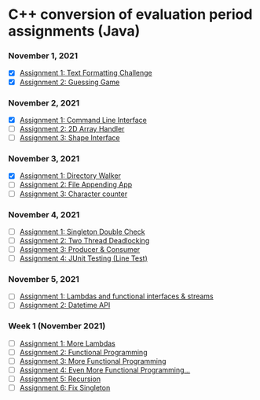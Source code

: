 # C++ conversion of evaluation period assignments (Java)

### November 1, 2021
- [x] <a href="./java_conversions/nov1/assignment_1">Assignment 1: Text Formatting Challenge</a>
- [x] <a href="./java_conversions/nov1/assignment_2">Assignment 2: Guessing Game</a>

### November 2, 2021
- [x] <a href="./java_conversions/nov2/assignment_1">Assignment 1: Command Line Interface</a>
- [ ] <a href="./java_conversions/nov2/assignment_2">Assignment 2: 2D Array Handler</a>
- [ ] <a href="./java_conversions/nov2/assignment_3">Assignment 3: Shape Interface</a>

### November 3, 2021
- [x] <a href="./java_conversions/nov3/assignment_1">Assignment 1: Directory Walker</a>
- [ ] <a href="./java_conversions/nov3/assignment_2">Assignment 2: File Appending App</a>
- [ ] <a href="./java_conversions/nov3/assignment_3">Assignment 3: Character counter</a>

### November 4, 2021
- [ ] <a href="./java_conversions/nov4/assignment_1">Assignment 1: Singleton Double Check</a>
- [ ] <a href="./java_conversions/nov4/assignment_2">Assignment 2: Two Thread Deadlocking</a>
- [ ] <a href="./java_conversions/nov4/assignment_3">Assignment 3: Producer & Consumer</a>
- [ ] <a href="./java_conversions/nov4/assignment_4">Assignment 4: JUnit Testing (Line Test)</a>

### November 5, 2021
- [ ] <a href="./java_conversions/nov5/assignment_1">Assignment 1: Lambdas and functional interfaces & streams</a>
- [ ] <a href="./java_conversions/nov5/assignment_2">Assignment 2: Datetime API</a>

### Week 1 (November 2021)
- [ ] <a href="./java_conversions/week1/assignment_1">Assignment 1: More Lambdas</a>
- [ ] <a href="./java_conversions/week1/assignment_2">Assignment 2: Functional Programming</a>
- [ ] <a href="./java_conversions/week1/assignment_3">Assignment 3: More Functional Programming</a>
- [ ] <a href="./java_conversions/week1/assignment_4">Assignment 4: Even More Functional Programming...</a>
- [ ] <a href="./java_conversions/week1/assignment_5">Assignment 5: Recursion</a>
- [ ] <a href="./java_conversions/week1/assignment_6">Assignment 6: Fix Singleton</a>
